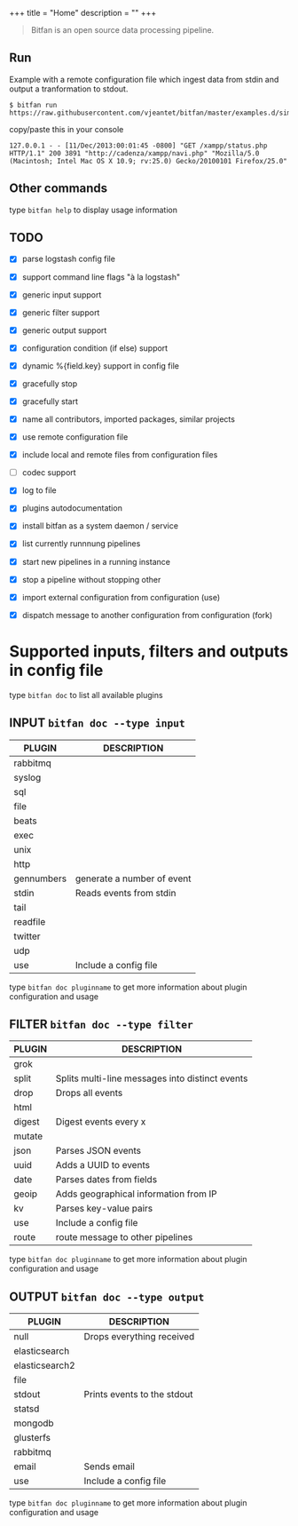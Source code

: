 +++
title = "Home"
description = ""
+++

<span id="sidebar-toggle-span">
<a href="#" id="sidebar-toggle" data-sidebar-toggle=""><i class="fa fa-bars"></i></a>
</span>


> Bitfan is an open source data processing pipeline.


## Run 
Example with a remote configuration file which ingest data from stdin and output a tranformation to stdout.
```
$ bitfan run https://raw.githubusercontent.com/vjeantet/bitfan/master/examples.d/simple.conf
```
copy/paste this in your console

```
127.0.0.1 - - [11/Dec/2013:00:01:45 -0800] "GET /xampp/status.php HTTP/1.1" 200 3891 "http://cadenza/xampp/navi.php" "Mozilla/5.0 (Macintosh; Intel Mac OS X 10.9; rv:25.0) Gecko/20100101 Firefox/25.0"
```

## Other commands
type `bitfan help` to display usage information

  
## TODO

- [x] parse logstash config file
- [x] support command line flags "à la logstash"
- [x] generic input support
- [x] generic filter support
- [x] generic output support
- [x] configuration condition (if else) support
- [x] dynamic %{field.key} support in config file
- [x] gracefully stop
- [x] gracefully start
- [x] name all contributors, imported packages, similar projects
- [x] use remote configuration file
- [x] include local and remote files from configuration files
- [ ] codec support
- [x] log to file
- [x] plugins autodocumentation
- [x] install bitfan as a system daemon / service
- [x] list currently runnnung pipelines
- [x] start new pipelines in a running instance
- [x] stop a pipeline without stopping other
- [x] import external configuration from configuration (use)
- [x] dispatch message to another configuration from configuration (fork)


# Supported inputs, filters and outputs in config file

type `bitfan doc` to list all available plugins

## INPUT `bitfan doc --type input`

|   PLUGIN   |          DESCRIPTION           |
|------------|--------------------------------|
| rabbitmq   |                                |
| syslog     |                                |
| sql        |                                |
| file       |                                |
| beats      |                                |
| exec       |                                |
| unix       |                                |
| http       |                                |
| gennumbers | generate a number of event     |
| stdin      | Reads events from stdin        |
| tail       |                                |
| readfile   |                                |
| twitter    |                                |
| udp        |                                |
| use        | Include a config file          |

type `bitfan doc pluginname` to get more information about plugin configuration and usage

## FILTER `bitfan doc --type filter`

| PLUGIN |          DESCRIPTION           |
|--------|--------------------------------|
| grok   |                                |
| split  | Splits multi-line messages into distinct events     |
| drop   | Drops all events               |
| html   |                                |
| digest | Digest events every x          |
| mutate |                                |
| json   | Parses JSON events             |
| uuid   | Adds a UUID to events          |
| date   | Parses dates from fields    |
| geoip  | Adds geographical information from IP |
| kv     | Parses key-value pairs         |
| use    | Include a config file          |
| route  | route message to other pipelines  |

type `bitfan doc pluginname` to get more information about plugin configuration and usage

## OUTPUT `bitfan doc --type output`

|     PLUGIN     |          DESCRIPTION           |
|----------------|--------------------------------|
| null           | Drops everything received      |
| elasticsearch  |                                |
| elasticsearch2 |                                |
| file           |                                |
| stdout         | Prints events to the stdout    |
| statsd         |                                |
| mongodb        |                                |
| glusterfs      |                                |
| rabbitmq       |                                |
| email          | Sends email      |
| use            | Include a config file          |

type `bitfan doc pluginname` to get more information about plugin configuration and usage